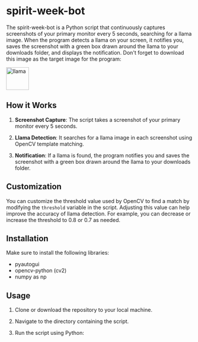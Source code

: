 # spirit-week-bot

The spirit-week-bot is a Python script that continuously captures screenshots of your primary monitor every 5 seconds, searching for a llama image. When the program detects a llama on your screen, it notifies you, saves the screenshot with a green box drawn around the llama to your downloads folder, and displays the notification. Don't forget to download this image as the target image for the program:

<img width="61" alt="llama" src="https://github.com/PaulvonRedmont/spirit-week-bot/assets/146851640/47c367c5-2c46-4154-90b6-a590cbbd9e24">


## How it Works

1. **Screenshot Capture**: The script takes a screenshot of your primary monitor every 5 seconds.

2. **Llama Detection**: It searches for a llama image in each screenshot using OpenCV template matching.

3. **Notification**: If a llama is found, the program notifies you and saves the screenshot with a green box drawn around the llama to your downloads folder.

## Customization

You can customize the threshold value used by OpenCV to find a match by modifying the `threshold` variable in the script. Adjusting this value can help improve the accuracy of llama detection. For example, you can decrease or increase the threshold to 0.8 or 0.7 as needed.

## Installation

Make sure to install the following libraries:
- pyautogui
- opencv-python (cv2)
- numpy as np

## Usage

1. Clone or download the repository to your local machine.

2. Navigate to the directory containing the script.

3. Run the script using Python:

